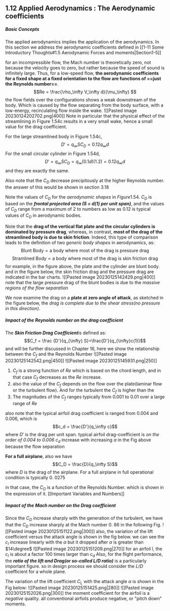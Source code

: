 ## 1.12 Applied Aerodynamics : The Aerodynamic coefficients
##### Basic Concepts 
The applied aerodynamics implies the application of the aerodynamics.
In this section we address the aerodynamic coefficients defined in [[1-11 Some Introductory Thoughts#1.5 Aerodynamic Forces and moments|Section1-5]]

for an incompressible flow, the Mach number is theoretically zero, not because the velocity goes to zero, but rather because the speed of sound is infinitely large. Thus, for a low-speed flow, **the aerodynamic coefficients for a fixed shape at a fixed orientation to the flow are functions of ==just the Reynolds number==**.
$$Re = \frac{\rho_\infty V_\infty d}{\mu_\infty} $$
the flow fields over the configurations shows a weak downstream of the body. Which is caused by the flow separating from the body surface, with a low-energy, recirculating flow inside the wake.
![[Pasted image 20230124202702.png|400]]
Note in particular that the physical effect of the streamlining in Figure 1.54c results in a very small wake, hence a small value for the drag coefficient.

For the large streamlined body in Figure 1.54c,
$$D' = q_∞SC_D = 0.12q_∞d$$
For the small circular cylinder in Figure 1.54d,
$$D' = q_∞SC_D = q_∞(0.1d)(1.2) = 0.12q_∞d$$
and they are exactly the same.

Also note that the $C_D$ decrease precipitously at the higher Reynolds number. the answer of this would be shown in section 3.18

Note the values of $C_D$ for the *aerodynamic shapes* in $Figure 1.54$. $C_D$ is based on the ***frontal projected area (S = d(1) per unit span)***, and the values of $C_D$ range from a maximum of 2 to numbers as low as 0.12 is typical values of $C_D$ in aerodynamic bodies.

Note that the **drag of the vertical flat plate and the circular cylinders is dominated by pressure drag**, whereas, in contrast, **most of the drag of the streamlined body is due to skin friction**. Indeed, this type of comparison leads to the definition of two *generic body shapes* in aerodynamics, as: 
$$\text{Blunt Body} = \text{a body where most of the drag is pressure drag}$$
$$\text{Stramlined Body} = \text{a body where most of the drag is skin friction drag}$$
for example, in the figure above, the plate and the cylinder are blunt body.
and in the figure below, the skin friction drag and the pressure drag are indicated in the bar charts. 
![[Pasted image 20230125142429.png|400]]
note that the large pressure drag of the blunt bodies is due to the *massive regions of the flow separation* 

We now examine the drag on a **plate at zero angle of attack**, as sketched in the figure below, the *drag is complete due to the shear stress(no pressure in this direction)*. 

##### Impact of the Reynolds number on the drag coefficient
The ***Skin Friction Drag Coefficient***is defined as:
$$C_f = \frac {D'}{q_{\infty} S}=\frac{D'}{q_{\infty}c(1)}$$
and will be further discussed in Chapter 16, here we show the relationship between the $C_f$ and the Reynolds Number
![[Pasted image 20230125142542.png|450]]
![[Pasted image 20230125145931.png|250]]
1. $C_f$ is a  strong function of $Re$ which is based on the chord length, and in that case $C_f$ decreases as the $Re$ increase. 
2. also the value of the $C_f$ depends on the flow over the plate(laminar flow or the turbulent flow). And for the turbulent the $C_f$ is higher than the 
3. The magnitudes of the $C_f$ ranges typically from 0.001 to 0.01 over a large range of $Re$ 

also note that the typical airfoil drag coefficient is ranged from 0.004 and 0.006, which is 
$$c_d = \frac{D'}{q_\infty c}$$
where $D'$ is the drag per unit span.
typical airfoil drag-coefficient is *on the order of 0.004 to 0.006*
$c_d$ increase with increasing $\alpha$ in the Fig above because the flow separation 

**For a full airplane**,  also we have 
$$C_D = \frac{D}{q_\infty S}$$
where $D$ is the drag of the airplane.  For a full airplane in full operational condition is typically 0. 0275

in that case,  the $C_D$ is a function of the Reynolds Number. which is shown in the expression of it. 
[[Important Variables and Numbers]]

##### Impact of the Mach number on the Drag coefficient

Since the $C_D$ increase sharply with the generation of the turbulent,  we have that the $C_D$ increase sharply at the Mach number 0. 86 in the following Fig. 
![[Pasted image 20230125151122.png|300]]
also,  the variation of the lift coefficient versus the attack angle is shown in the fig below. we can see the $c_l$ increase linearly with the $\alpha$ but it dropped after $\alpha$ is greater than $14\degree$
![[Pasted image 20230125151209.png|270]]
for an airfoil l,  the $c_l$ is about a factor 100 times larger than $c_d$
Also,  for the flight performance, the ***ratio of the lift and Drag(or so-called $L/D$ ratio)*** is a particularly important figure. so in design process we should consider the $L/D$ coefficient for a whole plane.

The variation of the lift coefficient $C_L$ with the attack angle $\alpha$ is shown in the Fig below:
![[Pasted image 20230125151425.png|280]]
![[Pasted image 20230125152026.png|300]]
the moment coefficient for the airfoil is a *negative* quality. 
all conventional airfoils produce negative, or "pitch down" moments.
